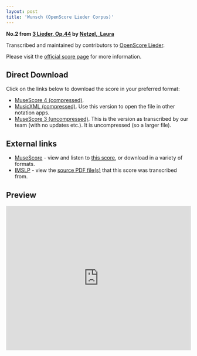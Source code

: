 ```yaml
---
layout: post
title: 'Wunsch (OpenScore Lieder Corpus)'
---
```


__No.2 from [3 Lieder, Op.44](https://fourscoreandmore.org/openscore/lieder/Netzel%2C_Laura/3_Lieder%2C_Op.44/) by [Netzel,_Laura](https://fourscoreandmore.org/openscore/lieder/Netzel%2C_Laura)__

Transcribed and maintained by contributors to [OpenScore Lieder].

Please visit the [official score page] for more information.

[official score page]: https://musescore.com/openscore-lieder-corpus/scores/6660043
[OpenScore Lieder]: https://musescore.com/openscore-lieder-corpus

## Direct Download

Click on the links below to download the score in your preferred format:
- [MuseScore 4 (compressed)](https://fourscoreandmore.org/openscore/lieder/Netzel%2C_Laura/3_Lieder%2C_Op.44/2_Wunsch.mscz).
- [MusicXML (compressed)](https://fourscoreandmore.org/openscore/lieder/Netzel%2C_Laura/3_Lieder%2C_Op.44/2_Wunsch.mxl). Use this version to open the file in other notation apps.
- [MuseScore 3 (uncompressed)](https://raw.githubusercontent.com/OpenScore/Lieder/refs/heads/main/scores/Netzel%2C_Laura/3_Lieder%2C_Op.44/2_Wunsch/lc6660043.mscx). This is the version as transcribed by our team (with no updates etc.). It is uncompressed (so a larger file).

## External links

- [MuseScore] - view and listen to [this score][MuseScore], or download in a variety of formats.
- [IMSLP] - view the [source PDF file(s)][IMSLP] that this score was transcribed from.

[MuseScore]: https://musescore.com/score/6660043
[IMSLP]: https://imslp.org/wiki/Special:ReverseLookup/434411

## Preview

<iframe width="100%" height="394" src="https://musescore.com/openscore-lieder-corpus/scores/6660043/embed" frameborder="0" allowfullscreen allow="autoplay; fullscreen"></iframe>
